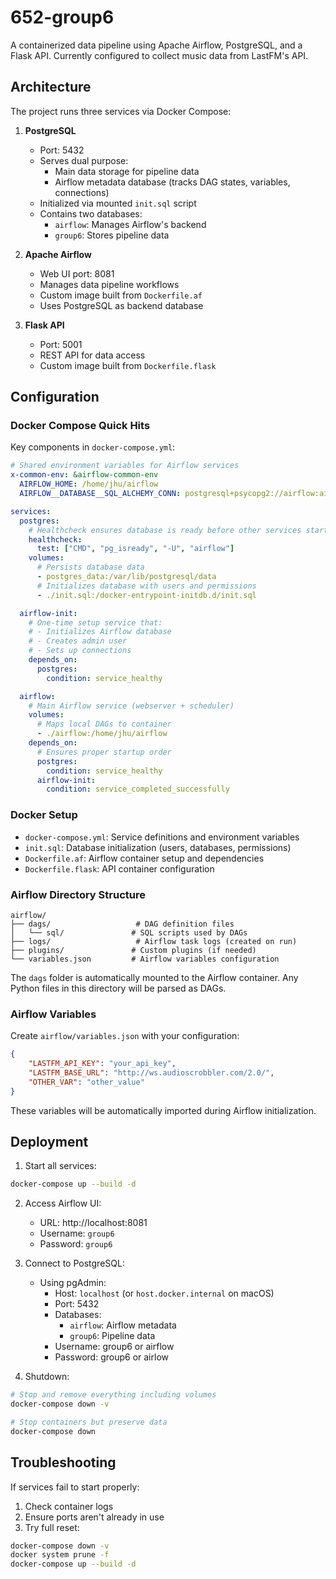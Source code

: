 # 652-group6

A containerized data pipeline using Apache Airflow, PostgreSQL, and a Flask API. Currently configured to collect music data from LastFM's API.

## Architecture

The project runs three services via Docker Compose:

1. **PostgreSQL**
   - Port: 5432
   - Serves dual purpose:
     - Main data storage for pipeline data
     - Airflow metadata database (tracks DAG states, variables, connections)
   - Initialized via mounted `init.sql` script
   - Contains two databases:
     - `airflow`: Manages Airflow's backend
     - `group6`: Stores pipeline data

2. **Apache Airflow**
   - Web UI port: 8081
   - Manages data pipeline workflows
   - Custom image built from `Dockerfile.af`
   - Uses PostgreSQL as backend database

3. **Flask API**
   - Port: 5001
   - REST API for data access
   - Custom image built from `Dockerfile.flask`

## Configuration

### Docker Compose Quick Hits
Key components in `docker-compose.yml`:
```yaml
# Shared environment variables for Airflow services
x-common-env: &airflow-common-env
  AIRFLOW_HOME: /home/jhu/airflow
  AIRFLOW__DATABASE__SQL_ALCHEMY_CONN: postgresql+psycopg2://airflow:airflow@postgres:5432/airflow

services:
  postgres:
    # Healthcheck ensures database is ready before other services start
    healthcheck:
      test: ["CMD", "pg_isready", "-U", "airflow"]
    volumes:
      # Persists database data
      - postgres_data:/var/lib/postgresql/data
      # Initializes database with users and permissions
      - ./init.sql:/docker-entrypoint-initdb.d/init.sql

  airflow-init:
    # One-time setup service that:
    # - Initializes Airflow database
    # - Creates admin user
    # - Sets up connections
    depends_on:
      postgres:
        condition: service_healthy

  airflow:
    # Main Airflow service (webserver + scheduler)
    volumes:
      # Maps local DAGs to container
      - ./airflow:/home/jhu/airflow
    depends_on:
      # Ensures proper startup order
      postgres:
        condition: service_healthy
      airflow-init:
        condition: service_completed_successfully
```

### Docker Setup
- `docker-compose.yml`: Service definitions and environment variables
- `init.sql`: Database initialization (users, databases, permissions)
- `Dockerfile.af`: Airflow container setup and dependencies
- `Dockerfile.flask`: API container configuration

### Airflow Directory Structure
```
airflow/
├── dags/                   # DAG definition files
│   └── sql/               # SQL scripts used by DAGs
├── logs/                   # Airflow task logs (created on run)
├── plugins/               # Custom plugins (if needed)
└── variables.json         # Airflow variables configuration
```

The `dags` folder is automatically mounted to the Airflow container. Any Python files in this directory will be parsed as DAGs.

### Airflow Variables
Create `airflow/variables.json` with your configuration:
```json
{
    "LASTFM_API_KEY": "your_api_key",
    "LASTFM_BASE_URL": "http://ws.audioscrobbler.com/2.0/",
    "OTHER_VAR": "other_value"
}
```
These variables will be automatically imported during Airflow initialization.

## Deployment

1. Start all services:
```bash
docker-compose up --build -d
```

2. Access Airflow UI:
   - URL: http://localhost:8081
   - Username: `group6`
   - Password: `group6`

3. Connect to PostgreSQL:
   - Using pgAdmin:
     - Host: `localhost` (or `host.docker.internal` on macOS)
     - Port: 5432
     - Databases: 
       - `airflow`: Airflow metadata
       - `group6`: Pipeline data
     - Username: group6 or airflow
     - Password: group6 or airlow

4. Shutdown:
```bash
# Stop and remove everything including volumes
docker-compose down -v

# Stop containers but preserve data
docker-compose down
```

## Troubleshooting

If services fail to start properly:
1. Check container logs
2. Ensure ports aren't already in use
3. Try full reset:
```bash
docker-compose down -v
docker system prune -f
docker-compose up --build -d
```
